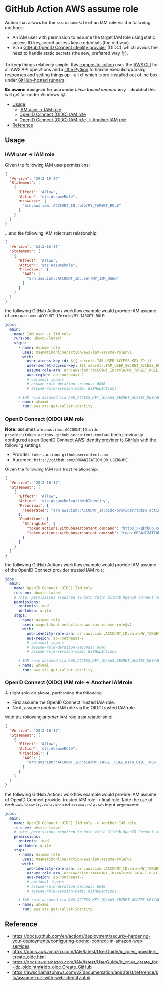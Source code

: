 # GitHub Action AWS assume role

Action that allows for the `sts:AssumeRole` of an IAM role via the following methods:

- An IAM user with permission to assume the target IAM role using static access ID key/secret access key credentials (the old way).
- Via a [GitHub OpenID Connect identity provider](https://docs.github.com/en/actions/deployment/security-hardening-your-deployments/about-security-hardening-with-openid-connect) (OIDC), which avoids the need to handle static secrets (the new, preferred way 👌).

To keep things relatively simple, this [composite action](https://docs.github.com/en/actions/creating-actions/creating-a-composite-action) uses the [AWS CLI](https://aws.amazon.com/cli/) for all AWS API operations and a [little Python](main.py) to handle execution/parsing responses and setting things up - all of which is pre-installed out of the box under [GitHub-hosted runners](https://docs.github.com/en/actions/using-github-hosted-runners/about-github-hosted-runners).

**Be aware:** designed for use under _Linux based runners_ only - doubtful this will get far under Windows. 😀

- [Usage](#usage)
	- [IAM user -> IAM role](#iam-user---iam-role)
	- [OpenID Connect (OIDC) IAM role](#openid-connect-oidc-iam-role)
	- [OpenID Connect (OIDC) IAM role -> Another IAM role](#openid-connect-oidc-iam-role---another-iam-role)
- [Reference](#reference)

## Usage

### IAM user -> IAM role

Given the following IAM user permissions:

```json
{
  "Version": "2012-10-17",
  "Statement": [
    {
      "Effect": "Allow",
      "Action": "sts:AssumeRole",
      "Resource": [
        "arn:aws:iam::ACCOUNT_ID:role/MY_TARGET_ROLE"
      ]
    }
  ]
}
```

...and the following IAM role trust relationship:

```json
{
  "Version": "2012-10-17",
  "Statement": [
    {
      "Effect": "Allow",
      "Action": "sts:AssumeRole",
      "Principal": {
        "AWS": [
          "arn:aws:iam::ACCOUNT_ID:user/MY_IAM_USER"
        ]
      }
    }
  ]
}
```

the following GitHub Actions workflow example would provide IAM assume of `arn:aws:iam::ACCOUNT_ID:role/MY_TARGET_ROLE`:

```yaml
jobs:
  main:
    name: IAM user -> IAM role
    runs-on: ubuntu-latest
    steps:
      - name: Assume role
        uses: magnetikonline/action-aws-iam-assume-role@v1
        with:
          user-access-key-id: ${{ secrets.IAM_USER_ACCESS_KEY_ID }}
          user-secret-access-key: ${{ secrets.IAM_USER_SECRET_ACCESS_KEY }}
          assume-role-arn: arn:aws:iam::ACCOUNT_ID:role/MY_TARGET_ROLE
          aws-region: ap-southeast-2
          # optional inputs
          # assume-role-duration-seconds: 6000
          # assume-role-session-name: GitHubActions

      # IAM role assumed via AWS_ACCESS_KEY_ID/AWS_SECRET_ACCESS_KEY/AWS_SESSION_TOKEN
      - name: whoami
        run: aws sts get-caller-identity
```

### OpenID Connect (OIDC) IAM role

**Note:** assumes `arn:aws:iam::ACCOUNT_ID:oidc-provider/token.actions.githubusercontent.com` has been previously configured as an OpenID Connect [AWS identity provider to GitHub](https://docs.github.com/en/actions/deployment/security-hardening-your-deployments/configuring-openid-connect-in-amazon-web-services#adding-the-identity-provider-to-aws) with the following settings:

- Provider: `token.actions.githubusercontent.com`
- Audience: `https://github.com/ORGANIZATION_OR_USERNAME`

Given the following IAM role trust relationship:

```json
{
  "Version": "2012-10-17",
  "Statement": [
    {
      "Effect": "Allow",
      "Action": "sts:AssumeRoleWithWebIdentity",
      "Principal": {
        "Federated": "arn:aws:iam::ACCOUNT_ID:oidc-provider/token.actions.githubusercontent.com"
      },
      "Condition": {
        "StringLike": {
          "token.actions.githubusercontent.com:aud": "https://github.com/ORGANIZATION_OR_USERNAME",
          "token.actions.githubusercontent.com:sub": "repo:ORGANIZATION_OR_USERNAME/*"
        }
      }
    }
  ]
}
```

the following GitHub Actions workflow example would provide IAM assume of the OpenID Connect provider trusted IAM role:

```yaml
jobs:
  main:
    name: OpenID Connect (OIDC) IAM role
    runs-on: ubuntu-latest
    # note: permissions required to both fetch GitHub OpenID Connect token and actions/checkout
    permissions:
      contents: read
      id-token: write
    steps:
      - name: Assume role
        uses: magnetikonline/action-aws-iam-assume-role@v1
        with:
          web-identity-role-arn: arn:aws:iam::ACCOUNT_ID:role/MY_TARGET_ROLE_WITH_OIDC_TRUST_RELATIONSHIP
          aws-region: ap-southeast-2
          # optional inputs
          # assume-role-duration-seconds: 6000
          # assume-role-session-name: GitHubActions

      # IAM role assumed via AWS_ACCESS_KEY_ID/AWS_SECRET_ACCESS_KEY/AWS_SESSION_TOKEN
      - name: whoami
        run: aws sts get-caller-identity
```

### OpenID Connect (OIDC) IAM role -> Another IAM role

A slight spin on above, performing the following:

- First assume the OpenID Connect trusted IAM role.
- Next, assume _another_ IAM role via the OIDC trusted IAM role.

With the following _another_ IAM role trust relationship:

```json
{
  "Version": "2012-10-17",
  "Statement": [
    {
      "Effect": "Allow",
      "Action": "sts:AssumeRole",
      "Principal": {
        "AWS": [
          "arn:aws:iam::ACCOUNT_ID:role/MY_TARGET_ROLE_WITH_OIDC_TRUST_RELATIONSHIP"
        ]
      }
    }
  ]
}
```

the following GitHub Actions workflow example would provide IAM assume of OpenID Connect provider trusted IAM role -> final role. Note the use of _both_ `web-identity-role-arn` and `assume-role-arn` input arguments:

```yaml
jobs:
  main:
    name: OpenID Connect (OIDC) IAM role -> Another IAM role
    runs-on: ubuntu-latest
    # note: permissions required to both fetch GitHub OpenID Connect token and actions/checkout
    permissions:
      contents: read
      id-token: write
    steps:
      - name: Assume role
        uses: magnetikonline/action-aws-iam-assume-role@v1
        with:
          web-identity-role-arn: arn:aws:iam::ACCOUNT_ID:role/MY_TARGET_ROLE_WITH_OIDC_TRUST_RELATIONSHIP
          assume-role-arn: arn:aws:iam::ACCOUNT_ID:role/MY_TARGET_ROLE_ASSUMED_FROM_OIDC_ROLE
          aws-region: ap-southeast-2
          # optional inputs
          # assume-role-duration-seconds: 6000
          # assume-role-session-name: GitHubActions

      # IAM role assumed via AWS_ACCESS_KEY_ID/AWS_SECRET_ACCESS_KEY/AWS_SESSION_TOKEN
      - name: whoami
        run: aws sts get-caller-identity
```

## Reference

- https://docs.github.com/en/actions/deployment/security-hardening-your-deployments/configuring-openid-connect-in-amazon-web-services
- https://docs.aws.amazon.com/IAM/latest/UserGuide/id_roles_providers_create_oidc.html
- https://docs.aws.amazon.com/IAM/latest/UserGuide/id_roles_create_for-idp_oidc.html#idp_oidc_Create_GitHub
- https://awscli.amazonaws.com/v2/documentation/api/latest/reference/sts/assume-role-with-web-identity.html
